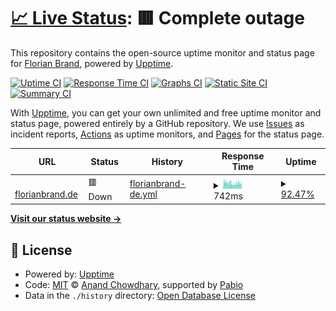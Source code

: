 # [📈 Live Status](https://xceron.github.io/fb-upptime): <!--live status--> **🟥 Complete outage**

This repository contains the open-source uptime monitor and status page for [Florian Brand](https://xceron.github.io/fb-upptime), powered by [Upptime](https://github.com/upptime/upptime).

[![Uptime CI](https://github.com/xceron/fb-upptime/workflows/Uptime%20CI/badge.svg)](https://github.com/xceron/fb-upptime/actions?query=workflow%3A%22Uptime+CI%22)
[![Response Time CI](https://github.com/xceron/fb-upptime/workflows/Response%20Time%20CI/badge.svg)](https://github.com/xceron/fb-upptime/actions?query=workflow%3A%22Response+Time+CI%22)
[![Graphs CI](https://github.com/xceron/fb-upptime/workflows/Graphs%20CI/badge.svg)](https://github.com/xceron/fb-upptime/actions?query=workflow%3A%22Graphs+CI%22)
[![Static Site CI](https://github.com/xceron/fb-upptime/workflows/Static%20Site%20CI/badge.svg)](https://github.com/xceron/fb-upptime/actions?query=workflow%3A%22Static+Site+CI%22)
[![Summary CI](https://github.com/xceron/fb-upptime/workflows/Summary%20CI/badge.svg)](https://github.com/xceron/fb-upptime/actions?query=workflow%3A%22Summary+CI%22)

With [Upptime](https://upptime.js.org), you can get your own unlimited and free uptime monitor and status page, powered entirely by a GitHub repository. We use [Issues](https://github.com/xceron/fb-upptime/issues) as incident reports, [Actions](https://github.com/xceron/fb-upptime/actions) as uptime monitors, and [Pages](https://xceron.github.io/fb-upptime) for the status page.

<!--start: status pages-->
<!-- This summary is generated by Upptime (https://github.com/upptime/upptime) -->
<!-- Do not edit this manually, your changes will be overwritten -->
<!-- prettier-ignore -->
| URL | Status | History | Response Time | Uptime |
| --- | ------ | ------- | ------------- | ------ |
| <img alt="" src="https://icons.duckduckgo.com/ip3/florianbrand.de.ico" height="13"> [florianbrand.de](https://florianbrand.de) | 🟥 Down | [florianbrand-de.yml](https://github.com/Xceron/fb-upptime/commits/HEAD/history/florianbrand-de.yml) | <details><summary><img alt="Response time graph" src="./graphs/florianbrand-de/response-time-week.png" height="20"> 742ms</summary><br><a href="https://xceron.github.io/fb-upptime/history/florianbrand-de"><img alt="Response time 795" src="https://img.shields.io/endpoint?url=https%3A%2F%2Fraw.githubusercontent.com%2FXceron%2Ffb-upptime%2FHEAD%2Fapi%2Fflorianbrand-de%2Fresponse-time.json"></a><br><a href="https://xceron.github.io/fb-upptime/history/florianbrand-de"><img alt="24-hour response time 809" src="https://img.shields.io/endpoint?url=https%3A%2F%2Fraw.githubusercontent.com%2FXceron%2Ffb-upptime%2FHEAD%2Fapi%2Fflorianbrand-de%2Fresponse-time-day.json"></a><br><a href="https://xceron.github.io/fb-upptime/history/florianbrand-de"><img alt="7-day response time 742" src="https://img.shields.io/endpoint?url=https%3A%2F%2Fraw.githubusercontent.com%2FXceron%2Ffb-upptime%2FHEAD%2Fapi%2Fflorianbrand-de%2Fresponse-time-week.json"></a><br><a href="https://xceron.github.io/fb-upptime/history/florianbrand-de"><img alt="30-day response time 753" src="https://img.shields.io/endpoint?url=https%3A%2F%2Fraw.githubusercontent.com%2FXceron%2Ffb-upptime%2FHEAD%2Fapi%2Fflorianbrand-de%2Fresponse-time-month.json"></a><br><a href="https://xceron.github.io/fb-upptime/history/florianbrand-de"><img alt="1-year response time 795" src="https://img.shields.io/endpoint?url=https%3A%2F%2Fraw.githubusercontent.com%2FXceron%2Ffb-upptime%2FHEAD%2Fapi%2Fflorianbrand-de%2Fresponse-time-year.json"></a></details> | <details><summary><a href="https://xceron.github.io/fb-upptime/history/florianbrand-de">92.47%</a></summary><a href="https://xceron.github.io/fb-upptime/history/florianbrand-de"><img alt="All-time uptime 99.08%" src="https://img.shields.io/endpoint?url=https%3A%2F%2Fraw.githubusercontent.com%2FXceron%2Ffb-upptime%2FHEAD%2Fapi%2Fflorianbrand-de%2Fuptime.json"></a><br><a href="https://xceron.github.io/fb-upptime/history/florianbrand-de"><img alt="24-hour uptime 95.56%" src="https://img.shields.io/endpoint?url=https%3A%2F%2Fraw.githubusercontent.com%2FXceron%2Ffb-upptime%2FHEAD%2Fapi%2Fflorianbrand-de%2Fuptime-day.json"></a><br><a href="https://xceron.github.io/fb-upptime/history/florianbrand-de"><img alt="7-day uptime 92.47%" src="https://img.shields.io/endpoint?url=https%3A%2F%2Fraw.githubusercontent.com%2FXceron%2Ffb-upptime%2FHEAD%2Fapi%2Fflorianbrand-de%2Fuptime-week.json"></a><br><a href="https://xceron.github.io/fb-upptime/history/florianbrand-de"><img alt="30-day uptime 97.33%" src="https://img.shields.io/endpoint?url=https%3A%2F%2Fraw.githubusercontent.com%2FXceron%2Ffb-upptime%2FHEAD%2Fapi%2Fflorianbrand-de%2Fuptime-month.json"></a><br><a href="https://xceron.github.io/fb-upptime/history/florianbrand-de"><img alt="1-year uptime 99.08%" src="https://img.shields.io/endpoint?url=https%3A%2F%2Fraw.githubusercontent.com%2FXceron%2Ffb-upptime%2FHEAD%2Fapi%2Fflorianbrand-de%2Fuptime-year.json"></a></details>

<!--end: status pages-->

[**Visit our status website →**](https://xceron.github.io/fb-upptime)

## 📄 License

- Powered by: [Upptime](https://github.com/upptime/upptime)
- Code: [MIT](./LICENSE) © [Anand Chowdhary](https://anandchowdhary.com), supported by [Pabio](https://pabio.com)
- Data in the `./history` directory: [Open Database License](https://opendatacommons.org/licenses/odbl/1-0/)
